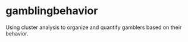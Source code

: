 # gamblingbehavior
Using cluster analysis to organize and quantify gamblers based on their behavior.
